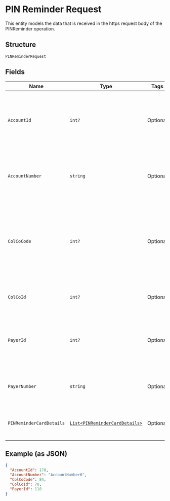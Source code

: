 
# PIN Reminder Request

This entity models the data that is received in the https request body of the PINReminder operation.

## Structure

`PINReminderRequest`

## Fields

| Name | Type | Tags | Description |
|  --- | --- | --- | --- |
| `AccountId` | `int?` | Optional | Account Id of the customer.<br /><br>Optional if AccountNumber is passed, else Mandatory.<br /><br>This input is a search criterion, if given. |
| `AccountNumber` | `string` | Optional | Account Number of the customer.<br /><br>Optional if AccountId is passed, else Mandatory.<br /><br>This input is a search criterion, if given. |
| `ColCoCode` | `int?` | Optional | Collecting Company Code (Shell Code) of the selected payer. <br /><br>Mandatory for serviced OUs such as Romania, Latvia, Lithuania, Estonia, Ukraine etc. <br /><br>It is optional for other countries if ColCoID is provided. |
| `ColCoId` | `int?` | Optional | Collecting Company Id of the selected payer<br /><br>Optional if ColCoCode is passed else Mandatory. |
| `PayerId` | `int?` | Optional | Payer Id (i.e. Customer Id of the Payment Customer of the selected payer.<br /><br>Optional if PayerNumber is passed else Mandatory |
| `PayerNumber` | `string` | Optional | Payer Number (Ex: GB000000123) of the selected payer.<br /><br>Optional if PayerId is passed else Mandatory |
| `PINReminderCardDetails` | [`List<PINReminderCardDetails>`](../../doc/models/pin-reminder-card-details.md) | Optional | List of PINReminderCardDetails entity. The fields of this entity are described below. |

## Example (as JSON)

```json
{
  "AccountId": 178,
  "AccountNumber": "AccountNumber6",
  "ColCoCode": 84,
  "ColCoId": 70,
  "PayerId": 118
}
```


